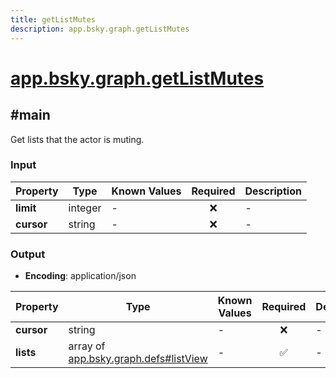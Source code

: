 ```yaml
---
title: getListMutes
description: app.bsky.graph.getListMutes
---
```


# [app.bsky.graph.getListMutes](https://github.com/myConsciousness/atproto.dart/blob/main/lexicons/app/bsky/graph/getListMutes.json)

## #main

Get lists that the actor is muting.

### Input

| Property | Type | Known Values | Required | Description |
| --- | --- | --- | :---: | --- |
| **limit** | integer | - | ❌ | - |
| **cursor** | string | - | ❌ | - |

### Output

- **Encoding**: application/json

| Property | Type | Known Values | Required | Description |
| --- | --- | --- | :---: | --- |
| **cursor** | string | - | ❌ | - |
| **lists** | array of [app.bsky.graph.defs#listView](../../../../lexicons/app/bsky/graph/defs.md#listview) | - | ✅ | - |
